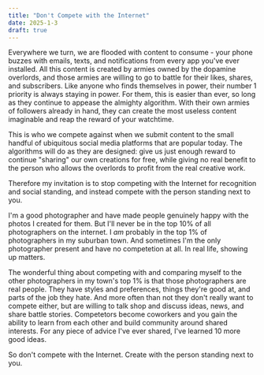 ```yaml
---
title: "Don't Compete with the Internet"
date: 2025-1-3
draft: true
---
```


Everywhere we turn, we are flooded with content to consume - your phone buzzes with emails, texts, and notifications from every app you've ever installed. All this content is created by armies owned by the dopamine overlords, and those armies are willing to go to battle for their likes, shares, and subscribers. Like anyone who finds themselves in power, their number 1 priority is always staying in power. For them, this is easier than ever, so long as they continue to appease the almighty algorithm. With their own armies of followers already in hand, they can create the most useless content imaginable and reap the reward of your watchtime.

This is who we compete against when we submit content to the small handful of ubiquitous social media platforms that are popular today. The algorithms will do as they are designed: give us just enough reward to continue "sharing" our own creations for free, while giving no real benefit to the person who allows the overlords to profit from the real creative work.

Therefore my invitation is to stop competing with the Internet for recognition and social standing, and instead compete with the person standing next to you.

I'm a good photographer and have made people genuinely happy with the photos I created for them. But I'll never be in the top 10% of all photographers on the internet. I _am_ probably in the top 1% of photographers in my suburban town. And sometimes I'm the only photographer present and have no competetion at all. In real life, showing up matters.

The wonderful thing about competing with and comparing myself to the other photographers in my town's top 1% is that those photographers are real people. They have styles and preferences, things they're good at, and parts of the job they hate. And more often than not they don't really want to compete either, but are willing to talk shop and discuss ideas, news, and share battle stories. Competetors become coworkers and you gain the ability to learn from each other and build community around shared interests. For any piece of advice I've ever shared, I've learned 10 more good ideas.

So don't compete with the Internet. Create with the person standing next to you.
